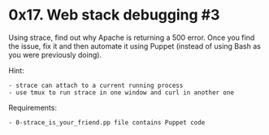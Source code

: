 # 0x17. Web stack debugging #3
Using strace, find out why Apache is returning a 500 error. Once you find the issue, fix it and then automate it using Puppet (instead of using Bash as you were previously doing).

Hint:

    - strace can attach to a current running process
    - use tmux to run strace in one window and curl in another one

Requirements:

    - 0-strace_is_your_friend.pp file contains Puppet code
